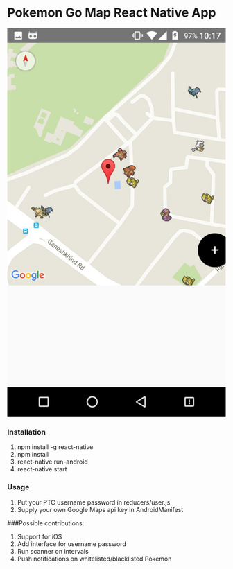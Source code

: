 # Pokemon Go Map React Native App
![Alt text](map.jpeg?raw=true "Screenshot")

### Installation
1. npm install -g react-native
2. npm install
3. react-native run-android
4. react-native start

### Usage
1. Put your PTC username password in reducers/user.js
2. Supply your own Google Maps api key in AndroidManifest

###Possible contributions:
1. Support for iOS
2. Add interface for username password
3. Run scanner on intervals
4. Push notifications on whitelisted/blacklisted Pokemon